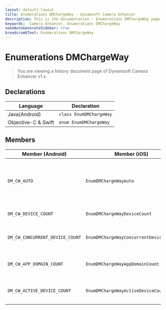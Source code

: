 ```yaml
---
layout: default-layout
title: Enumerations DMChargeWay - Dynamsoft Camera Enhancer
description: This is the documentation - Enumerations DMChargeWay page of Dynamsoft Camera Enhancer.
keywords:  Camera Enhancer, Enumerations DMChargeWay
needAutoGenerateSidebar: true
breadcrumbText: Enumerations DMChargeWay
---
```


# Enumerations DMChargeWay

> You are viewing a history document page of Dynamsoft Camera Enhancer v1.x.

## Declarations

| Language | Declaration |
|----------|-------------|
| Java(Android) | `class EnumDMChargeWay` |
| Objective-C & Swift | `enum EnumDMChargeWay` |

## Members

| Member (Android) | Member (iOS) | Value | Description |
|------------------|--------------|-------|-------------|
| `DM_CW_AUTO` | `EnumDMChargeWayAuto` | 0 | The charge way is automatically determined by the license server. |
| `DM_CW_DEVICE_COUNT` | `EnumDMChargeWayDeviceCount` | 1 | Charges by the count of devices. |
| `DM_CW_CONCURRENT_DEVICE_COUNT` | `EnumDMChargeWayConcurrentDeviceCount` | 3 | Charges by the count of concurrent devices. |
| `DM_CW_APP_DOMAIN_COUNT` | `EnumDMChargeWayAppDomainCount` | 6 | Charges by the count of app domains. |
| `DM_CW_ACTIVE_DEVICE_COUNT` | `EnumDMChargeWayActiveDeviceCount` | 8 | Charges by the count of active devices. |
